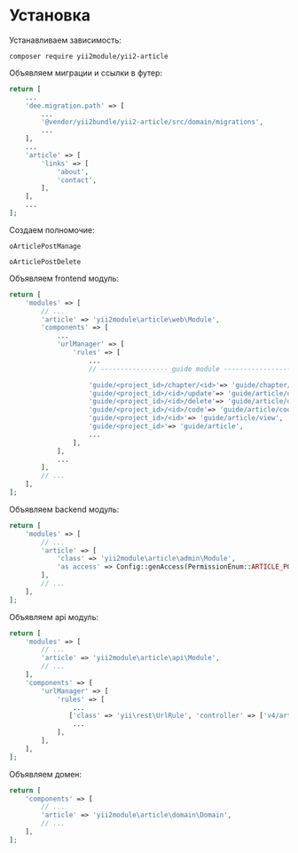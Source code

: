 Установка
===

Устанавливаем зависимость:

```
composer require yii2module/yii2-article
```

Объявляем миграции и ссылки в футер:

```php
return [
	...
	'dee.migration.path' => [
	    ...
		'@vendor/yii2bundle/yii2-article/src/domain/migrations',
		...
	],
	...
	'article' => [
		'links' => [
			'about',
			'contact',
		],
	],
	...
];
```

Создаем полномочие:

```
oArticlePostManage
```

```
oArticlePostDelete
```

Объявляем frontend модуль:

```php
return [
    'modules' => [
        // ...
        'article' => 'yii2module\article\web\Module',
        'components' => [
			...
			'urlManager' => [
				'rules' => [
					...
					// ----------------- guide module -----------------

					'guide/<project_id>/chapter/<id>'=> 'guide/chapter/view',
					'guide/<project_id>/<id>/update'=> 'guide/article/update',
					'guide/<project_id>/<id>/delete'=> 'guide/article/delete',
					'guide/<project_id>/<id>/code'=> 'guide/article/code',
					'guide/<project_id>/<id>'=> 'guide/article/view',
					'guide/<project_id>'=> 'guide/article',
					...
				],
			],
			...
		],
        // ...
    ],
];
```

Объявляем backend модуль:

```php
return [
	'modules' => [
		// ...
		'article' => [
			'class' => 'yii2module\article\admin\Module',
			'as access' => Config::genAccess(PermissionEnum::ARTICLE_POST_MANAGE),
		],
		// ...
	],
];
```

Объявляем api модуль:

```php
return [
	'modules' => [
		// ...
		'article' => 'yii2module\article\api\Module',
		// ...
	],
	'components' => [
		'urlManager' => [
			'rules' => [
                ...
               ['class' => 'yii\rest\UrlRule', 'controller' => ['v4/article' => 'article/post']],
                ...
			],
		],
	],
];
```

Объявляем домен:

```php
return [
	'components' => [
		// ...
		'article' => 'yii2module\article\domain\Domain',
		// ...
	],
];
```
